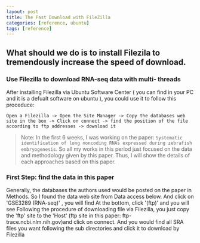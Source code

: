 ```yaml
---
layout: post
title: The Fast Download with FileZilla
categories: [reference, ubuntu]
tags: [reference]
---
```


## What should we do is to install Filezila to tremendously increase the speed of download.
### Use Filezilla to download RNA-seq data with multi- threads
After installing Filezilla via Ubuntu Software Center ( you can find in your PC and it is a defualt
software on ubuntu ), you could use it to follow this proceduce:

```
Open a Filezilla -> Open the Site Manager -> Copy the databases web site in the box -> Click on connect -> find the position of the file according to ftp addresses -> download it
```
> Note: In the first 6 weeks, I was working on the paper: `Systematic identification of long noncoding RNAs expressed during zebrafish embryogenesis`. So all my works in this period just focused on the data and methodology given by this paper. Thus, I will show the details of each approaches based on this paper.

### First Step: find the data in this paper
Generally, the databases the authors used would be posted on the paper in Methods. So I found the
data web site from Data access below.
And click on 'GSE3289 (RNA-seq)' , you will find
At the bottom, click '(ftp)' and you will see
Following the procedure of downloading file via Filezilla, you just copy the 'ftp' site to the 'Host'
(ftp site in this paper: ftp-trace.ncbi.nlm.nih.gov)and click on connect.
And you would find all SRA files you want following the sub directories and click it to download by Filezilla
